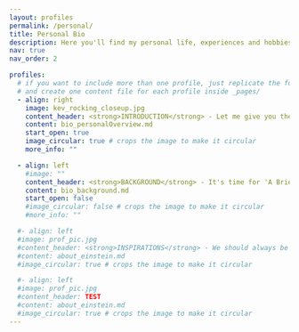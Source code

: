 ```yaml
---
layout: profiles
permalink: /personal/
title: Personal Bio
description: Here you'll find my personal life, experiences and hobbies. It's mostly guff, but a journey travelled is a story waiting to be told. Also, it has cat pictures!
nav: true
nav_order: 2

profiles:
  # if you want to include more than one profile, just replicate the following block
  # and create one content file for each profile inside _pages/
  - align: right
    image: kev_rocking_closeup.jpg
    content_header: <strong>INTRODUCTION</strong> - Let me give you the overview while I get you a cuppa!
    content: bio_personalOverview.md
    start_open: true
    image_circular: true # crops the image to make it circular
    more_info: ""

  - align: left
    #image: ""
    content_header: <strong>BACKGROUND</strong> - It's time for 'A Brief History of Kev'! *<em>jazz hands</em>*
    content: bio_background.md
    start_open: false
    #image_circular: false # crops the image to make it circular
    #more_info: ""

  #- align: left
  #image: prof_pic.jpg
  #content_header: <strong>INSPIRATIONS</strong> - We should always be grateful of people in our lives that drive us to become the best version of ourselves.
  #content: about_einstein.md
  #image_circular: true # crops the image to make it circular

  #- align: left
  #image: prof_pic.jpg
  #content_header: TEST
  #content: about_einstein.md
  #image_circular: true # crops the image to make it circular
---
```

